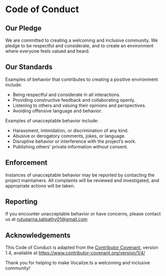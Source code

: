 # Code of Conduct

## Our Pledge

We are committed to creating a welcoming and inclusive community. We pledge to be respectful and considerate, and to create an environment where everyone feels valued and heard.

## Our Standards

Examples of behavior that contributes to creating a positive environment include:

- Being respectful and considerate in all interactions.
- Providing constructive feedback and collaborating openly.
- Listening to others and valuing their opinions and perspectives.
- Avoiding offensive language and behavior.

Examples of unacceptable behavior include:

- Harassment, intimidation, or discrimination of any kind.
- Abusive or derogatory comments, jokes, or language.
- Disruptive behavior or interference with the project’s work.
- Publishing others' private information without consent.

## Enforcement

Instances of unacceptable behavior may be reported by contacting the project maintainers. All complaints will be reviewed and investigated, and appropriate actions will be taken.

## Reporting

If you encounter unacceptable behavior or have concerns, please contact us at rutuparna.satpathy01@gmail.com

## Acknowledgements

This Code of Conduct is adapted from the [Contributor Covenant](https://www.contributor-covenant.org/), version 1.4, available at https://www.contributor-covenant.org/version/1/4/

Thank you for helping to make Vocalize.ts a welcoming and inclusive community!
